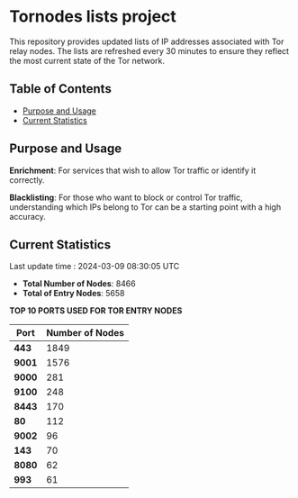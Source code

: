 # Tornodes lists project

This repository provides updated lists of IP addresses associated with Tor relay nodes. The lists are refreshed every 30 minutes to ensure they reflect the most current state of the Tor network.

## Table of Contents

- [Purpose and Usage](#purpose-and-usage)
- [Current Statistics](#current-statistics)


## Purpose and Usage

**Enrichment**: For services that wish to allow Tor traffic or identify it correctly.

**Blacklisting**: For those who want to block or control Tor traffic, understanding which IPs belong to Tor can be a starting point with a high accuracy.

## Current Statistics

Last update time : 2024-03-09 08:30:05 UTC

- **Total Number of Nodes**: 8466
- **Total of Entry Nodes**: 5658

**TOP 10 PORTS USED FOR TOR ENTRY NODES**

| **Port** | **Number of Nodes** |
|------|-----------------|
| **443**   | 1849  |
| **9001**   | 1576  |
| **9000**   | 281  |
| **9100**   | 248  |
| **8443**   | 170  |
| **80**   | 112  |
| **9002**   | 96  |
| **143**   | 70  |
| **8080**   | 62  |
| **993**   | 61  |


